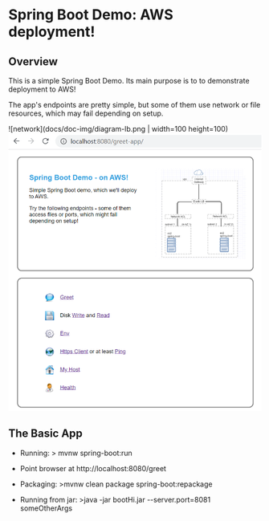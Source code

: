 # Spring Boot Demo: AWS deployment!

## Overview
This is a simple Spring Boot Demo.
Its main purpose is to to demonstrate deployment to AWS!

The app's endpoints are pretty simple, but some of them use network or file resources, which
may fail depending on setup.

![network](docs/doc-img/diagram-lb.png | width=100 height=100)
![app](docs/doc-img/tester_app_large.png)

## The Basic App
* Running: > mvnw spring-boot:run
* Point browser at http://localhost:8080/greet

* Packaging: >mvnw clean package spring-boot:repackage
* Running from jar: >java -jar bootHi.jar --server.port=8081 someOtherArgs


